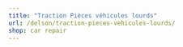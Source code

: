 ```yaml
---
title: "Traction Pièces véhicules lourds"
url: /delson/traction-pieces-vehicules-lourds/
shop: car repair
---
```

